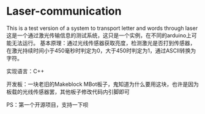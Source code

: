# Laser-communication
This is a test version of a system to transport letter and words through laser
这是一个通过激光传输信息的测试系统，这只是一个实例，在不同的arduino上可能无法运行。
基本原理：通过光线传感器获取亮度，检测激光是否打到传感器，在激光持续时间小于450毫秒时判定为0，大于450时判定为1，通过ASCII转换为字符。

实现语言：C++

开发板：一块老旧的Makeblock MBot板子，鬼知道为什么要用这块，也许是因为板载的光线传感器罢，其他板子修改代码内引脚即可

PS：第一个开源项目，支持一下呗
